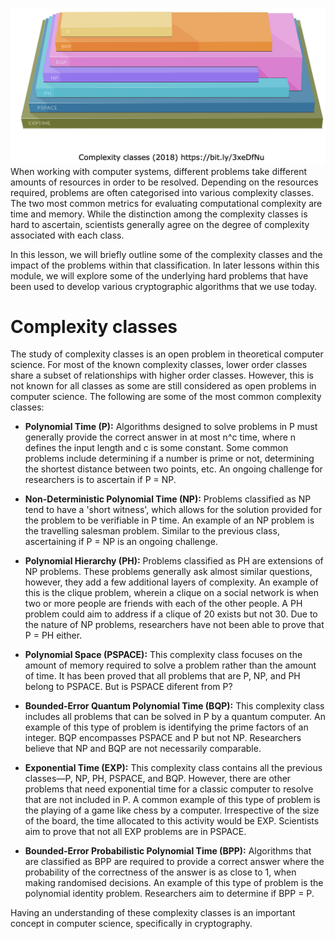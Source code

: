 ![](../public/03f6de6e60e0cd66c14c87f8a9a50e58.png)
When working with computer systems, different problems take different amounts of resources in order to be resolved. Depending on the resources required, problems are often categorised into various complexity classes. The two most common metrics for evaluating computational complexity are time and memory. While the distinction among the complexity classes is hard to ascertain, scientists generally agree on the degree of complexity associated with each class.

In this lesson, we will briefly outline some of the complexity classes and the impact of the problems within that classification. In later lessons within this module, we will explore some of the underlying hard problems that have been used to develop various cryptographic algorithms that we use today.

# Complexity classes

The study of complexity classes is an open problem in theoretical computer science. For most of the known complexity classes, lower order classes share a subset of relationships with higher order classes. However, this is not known for all classes as some are still considered as open problems in computer science. The following are some of the most common complexity classes:

- **Polynomial Time (P):** Algorithms designed to solve problems in P must generally provide the correct answer in at most n^c time, where n defines the input length and c is some constant. Some common problems include determining if a number is prime or not, determining the shortest distance between two points, etc. An ongoing challenge for researchers is to ascertain if P = NP.
    

- **Non-Deterministic Polynomial Time (NP):** Problems classified as NP tend to have a 'short witness', which allows for the solution provided for the problem to be verifiable in P time. An example of an NP problem is the travelling salesman problem. Similar to the previous class, ascertaining if P = NP is an ongoing challenge.
    

- **Polynomial Hierarchy (PH):** Problems classified as PH are extensions of NP problems. These problems generally ask almost similar questions, however, they add a few additional layers of complexity. An example of this is the clique problem, wherein a clique on a social network is when two or more people are friends with each of the other people. A PH problem could aim to address if a clique of 20 exists but not 30. Due to the nature of NP problems, researchers have not been able to prove that P = PH either.
    

- **Polynomial Space (PSPACE):** This complexity class focuses on the amount of memory required to solve a problem rather than the amount of time. It has been proved that all problems that are P, NP, and PH belong to PSPACE. But is PSPACE diferent from P?
    

- **Bounded-Error Quantum Polynomial Time (BQP):** This complexity class includes all problems that can be solved in P by a quantum computer. An example of this type of problem is identifying the prime factors of an integer. BQP encompasses PSPACE and P but not NP. Researchers believe that NP and BQP are not necessarily comparable.
    

- **Exponential Time (EXP):** This complexity class contains all the previous classes—P, NP, PH, PSPACE, and BQP. However, there are other problems that need exponential time for a classic computer to resolve that are not included in P. A common example of this type of problem is the playing of a game like chess by a computer. Irrespective of the size of the board, the time allocated to this activity would be EXP. Scientists aim to prove that not all EXP problems are in PSPACE.
    

- **Bounded-Error Probabilistic Polynomial Time (BPP):** Algorithms that are classified as BPP are required to provide a correct answer where the probability of the correctness of the answer is as close to 1, when making randomised decisions. An example of this type of problem is the polynomial identity problem. Researchers aim to determine if BPP = P.
    

Having an understanding of these complexity classes is an important concept in computer science, specifically in cryptography.